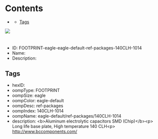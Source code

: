 



Contents
========

* [](#)
	* [Tags](#tags)
  
![][im]
# 

- ID: FOOTPRINT-eagle-eagle-default-ref-packages-140CLH-1014
- Name: 
- Description: 

## Tags

- hexID: 
- oompType: FOOTPRINT
- oompSize: eagle
- oompColor: eagle-default
- oompDesc: ref-packages
- oompIndex: 140CLH-1014
- oompName: eagle-default/ref-packages/140CLH-1014
- description: &lt;b&gt;Aluminum electrolytic capacitors SMD (Chip)&lt;/b&gt;&lt;p&gt;&#xD;
Long life base plate, High temperature 140 CLH&lt;p&gt;&#xD;
http://www.bccomponents.com/



[im]: image.png
